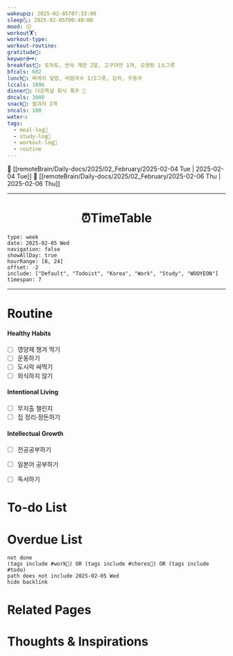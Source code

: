 ```yaml
---
wakeup🌞: 2025-02-05T07:33:00
sleep🌜: 2025-02-05T00:40:00
mood: 😐
workout🏋️: 
workout-type: 
workout-routine: 
gratitude🙏: 
keyword🗝️: 
breakfast🍳: 토마토, 반숙 계란 2알, 고구마전 1개, 오뎅탕 1소그릇
bfcals: 602
lunch🍚: 짜계치 덮밥, 비빔국수 1/2그릇, 김치, 우동국
lccals: 1096
dinner🥗: 다운목살 회식 폭주 🥓
dncals: 3000
snack🍬: 쌀과자 2개
sncals: 100
water💧: 
tags:
  - meal-log📝
  - study-log📓
  - workout-log💪
  - routine
---
```


🔺 [[remoteBrain/Daily-docs/2025/02_February/2025-02-04 Tue | 2025-02-04 Tue]]
🔻 [[remoteBrain/Daily-docs/2025/02_February/2025-02-06 Thu | 2025-02-06 Thu]]
___
<h1> <center>⏰TimeTable </center> </h1>

```gEvent
type: week
date: 2025-02-05 Wed
navigation: false
showAllDay: true
hourRange: [8, 24]
offset: -2
include: ["Default", "Todoist", "Korea", "Work", "Study", "WOOYEON"]
timespan: 7
```

--- 


# Routine 

####  Healthy Habits
- [ ] 영양제 챙겨 먹기
- [ ] 운동하기
- [ ] 도시락 싸먹기 
- [ ] 외식하지 않기 

####  Intentional Living 
- [ ] 무지출 챌린지 
- [ ] 집 정리·정돈하기

#### Intellectual Growth
- [ ] 전공공부하기
- [ ] 일본어 공부하기
- [ ] 독서하기



# To-do List


# Overdue List
```tasks
not done
(tags include #work💼) OR (tags include #chores🧺) OR (tags include #todo)
path does not include 2025-02-05 Wed
hide backlink
```

# Related Pages



# Thoughts & Inspirations

